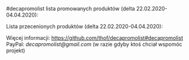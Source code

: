 #decapromolist lista promowanych produktów (delta 22.02.2020-04.04.2020):


Lista przecenionych produktów (delta 22.02.2020-04.04.2020):

Więcej informacji: https://github.com/thof/decapromolist#decapromolist  
PayPal: _decapromolist@gmail.com_ (w razie gdyby ktoś chciał wspomóc projekt)  
